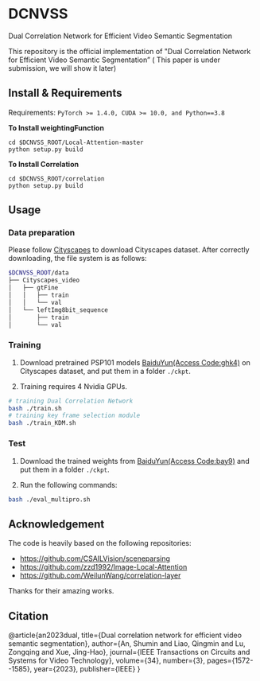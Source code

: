 # DCNVSS
Dual Correlation Network for Efficient Video Semantic Segmentation

This repository is the official implementation of "Dual Correlation Network for Efficient Video Semantic Segmentation” ( This paper is under submission, we will show it later)

## Install & Requirements
Requirements: `PyTorch >= 1.4.0, CUDA >= 10.0, and Python==3.8`

**To Install weightingFunction**
```
cd $DCNVSS_ROOT/Local-Attention-master
python setup.py build
```

**To Install Correlation**
```
cd $DCNVSS_ROOT/correlation
python setup.py build
```
## Usage
### Data preparation
Please follow [Cityscapes](https://www.cityscapes-dataset.com/) to download Cityscapes dataset. After correctly downloading, the file system is as follows:
````bash
$DCNVSS_ROOT/data
├── Cityscapes_video
│   ├── gtFine
│   │   ├── train
│   │   └── val
│   └── leftImg8bit_sequence
│       ├── train
│       └── val
````
### Training

1. Download pretrained PSP101 models [BaiduYun(Access Code:ghk4)]( https://pan.baidu.com/s/199rZZdlOhBt3ZiKbnBmCmQ) on Cityscapes dataset, and put them in a folder `./ckpt`.

2. Training requires 4 Nvidia GPUs.
````bash
# training Dual Correlation Network
bash ./train.sh
# training key frame selection module
bash ./train_KDM.sh
````
### Test
1. Download the trained weights from [BaiduYun(Access Code:bay9)]( https://pan.baidu.com/s/1Bf8Bc2KE_xO1hR6NCV1Wxw) and put them in a folder `./ckpt`.

2. Run the following commands:
````bash
bash ./eval_multipro.sh
````
## Acknowledgement
The code is heavily based on the following repositories:
- https://github.com/CSAILVision/sceneparsing
- https://github.com/zzd1992/Image-Local-Attention
- https://github.com/WeilunWang/correlation-layer

Thanks for their amazing works.

## Citation
@article{an2023dual,
  title={Dual correlation network for efficient video semantic segmentation},
  author={An, Shumin and Liao, Qingmin and Lu, Zongqing and Xue, Jing-Hao},
  journal={IEEE Transactions on Circuits and Systems for Video Technology},
  volume={34},
  number={3},
  pages={1572--1585},
  year={2023},
  publisher={IEEE}
}

